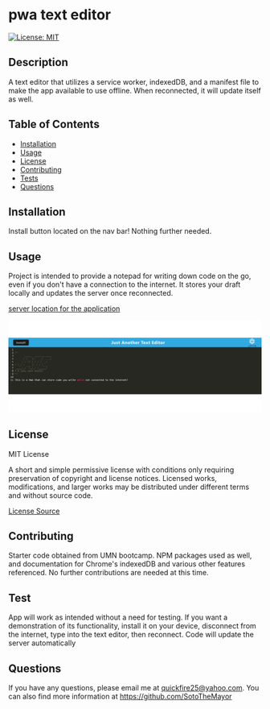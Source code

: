 # pwa text editor

[![License: MIT](https://img.shields.io/badge/License-MIT-yellow.svg)](https://choosealicense.com/licenses/mit/)


## Description
A text editor that utilizes a service worker, indexedDB, and a manifest file to make the app available to use offline.  When reconnected, it will update itself as well.

## Table of Contents
* [Installation](#installation)
* [Usage](#usage)
* [License](#license)
* [Contributing](#contributing)
* [Tests](#tests)
* [Questions](#questions)


## Installation
Install button located on the nav bar!  Nothing further needed.


## Usage
Project is intended to provide a notepad for writing down code on the go, even if you don't have a connection to the internet.  It stores your draft locally and updates the server once reconnected.

[server location for the application](https://**urlhere**)

![screenshot of functioning app](./Assets/Screenshot%20of%20JATE.png)

## License

MIT License

A short and simple permissive license with conditions only requiring preservation of copyright and license notices. 
Licensed works, modifications, and larger works may be distributed under different terms and without source code.

[License Source](https://choosealicense.com/licenses/)
    


## Contributing
Starter code obtained from UMN bootcamp.  NPM packages used as well, and documentation for Chrome's indexedDB and various other features referenced.  No further contributions are needed at this time.


## Test
App will work as intended without a need for testing.  If you want a demonstration of its functionality, install it on your device, disconnect from the internet, type into the text editor, then reconnect.  Code will update the server automatically


## Questions
If you have any questions, please email me at quickfire25@yahoo.com.
You can also find more information at https://github.com/SotoTheMayor
